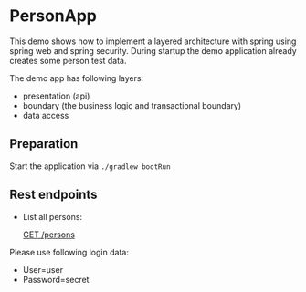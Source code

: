 # PersonApp
This demo shows how to implement a layered architecture with spring using 
spring web and spring security. During startup the demo application already creates some person test data.

The demo app has following layers:

* presentation (api)
* boundary (the business logic and transactional boundary)
* data access

## Preparation

Start the application via `./gradlew bootRun`

## Rest endpoints

* List all persons:

  [GET /persons](http://localhost:8080/persons)
  
Please use following login data:

* User=user
* Password=secret
